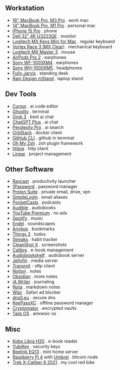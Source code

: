 ## Workstation

- [16" MacBook Pro, M3 Pro](https://support.apple.com/en-us/117737) . work mac
- [14" MacBook Pro, M1 Pro](https://support.apple.com/kb/SP854) . personal mac
- [iPhone 15 Pro](https://www.apple.com/shop/buy-iphone/iphone-15-pro) . phone
- [Dell 32" 4K U3223QE](https://www.dell.com/en-us/shop/dell-ultrasharp-32-4k-usb-c-hub-monitor-u3223qe/apd/210-bdph/monitors-monitor-accessories) . monitor
- [Logitech MX Keys Mini for Mac](https://www.logitech.com/en-eu/products/keyboards/mx-keys-mini-for-mac.html) . regular keyboard
- [Vortex Race 3 (MX Clear)](https://vortexgear.store/products/race-3-micro-usb) . mechanical keyboard
- [Logitech MX Master 3](https://www.logitech.com/en-eu/products/mice/mx-master-3.html) . mouse
- [AirPods Pro 2](https://www.apple.com/airpods-pro/) . earphones
- [Sony WF-1000XM4](https://www.sony.com/lr/headphones/products/wf-1000xm4) . earphones
- [Sony WH-1000XM5](https://electronics.sony.com/audio/headphones/headband/p/wh1000xm5-b) . headphones
- [Fully Jarvis](https://ukstore.hermanmiller.com/collections/jarvis-standing-desk/) . standing desk
- [Rain Design mStand](https://www.raindesigninc.com/mstand.html) . laptop stand

## Dev Tools

- [Cursor](https://www.cursor.com/) . ai code editor
- [Ghostty](https://ghostty.org/) . terminal
- [Grok 3](https://grok.com/) . best ai chat
- [ChatGPT Plus](https://chat.openai.com/) . ai chat
- [Perplexity Pro](https://www.perplexity.ai/) . ai search
- [OrbStack](https://orbstack.dev/) . docker client
- [GitHub CLI](https://cli.github.com/) . github in terminal
- [Oh My Zsh](https://ohmyz.sh/) . zsh plugin framework
- [httpie](https://httpie.io/) . http client
- [Linear](https://linear.app/) . project management

## Other Software

- [Raycast](https://www.raycast.com/) . productivity launcher
- [1Password](https://1password.com/) . password manager
- [Proton Suite](https://proton.me) . private email, drive, vpn
- [SimpleLogin](https://simplelogin.io/) . email aliases
- [PocketCasts](https://pocketcasts.com/) . podcasts
- [Audible](https://www.audible.com/) . audiobooks
- [YouTube Premium](https://www.youtube.com/premium) . no ads
- [Spotify](https://open.spotify.com/) . music
- [Endel](https://endel.io/) . soundscapes
- [Anybox](https://anybox.app/) . bookmarks
- [Things 3](https://culturedcode.com/things/) . todos
- [Streaks](https://streaksapp.com/) . habit tracker
- [CleanShot X](https://cleanshot.com/) . screenshots
- [Calibre](https://calibre-ebook.com/) . e-book management
- [Audiobookshelf](https://www.audiobookshelf.org/) . audiobook server
- [Jellyfin](https://jellyfin.org/) . media server
- [Transmit](https://www.panic.com/transmit/) - sftp client
- [Notion](https://notion.so/) . notes
- [Obsidian](https://obsidian.md/) . more notes
- [iA Writer](https://ia.net/writer) . journaling
- [Nota](https://nota.md/) . markdown notes
- [Wipr](https://apps.apple.com/us/app/wipr/id1030595027) . Safari ad blocker
- [dns0.eu](https://dns0.eu/) . secure dns
- [KeePassXC](https://keepassxc.org/) . offline password manager
- [Cryptomator](https://cryptomator.org/) . encrypted vaults
- [Tails OS](https://tails.net/) . amnesic os

## Misc

- [Kobo Libra H20](https://gl.kobobooks.com/products/kobo-libra-h2o) . e-book reader
- [YubiKey](https://www.yubico.com/products/) . security keys
- [Beelink EQ13](https://www.bee-link.com/products/beelink-eq13-n100-1) . mini home server
- [Raspberry Pi 4](https://www.raspberrypi.com/products/raspberry-pi-4-model-b/) with [Umbrel](https://umbrel.com/) . bitcoin node
- [Trek X-Caliber 8 2021](https://www.trekbikes.com/us/en_US/bikes/mountain-bikes/cross-country-mountain-bikes/x-caliber/x-caliber-8/p/33193/) . my cool red bike

